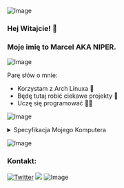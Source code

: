![Image](https://raw.githubusercontent.com/catppuccin/catppuccin/main/assets/palette/macchiato.png)
### Hej Witajcie! 👋
### Moje imię to Marcel AKA NIPER.
![Image](https://raw.githubusercontent.com/catppuccin/catppuccin/main/assets/palette/macchiato.png)

<!--
**NIPER/NIPER** is a ✨ _special_ ✨ repository because its `README.md` (this file) appears on your GitHub profile.

:
-->
Parę słów o mnie:

-  Korzystam z Arch Linuxa 🐧
-  Będę tutaj robić ciekawe projekty 🌺 
-  Uczę się programować 🧑‍💻

![Image](https://raw.githubusercontent.com/catppuccin/catppuccin/main/assets/palette/macchiato.png)
<details>
  <summary>Specyfikacja Mojego Komputera</summary>
     • CPU: Intel Core i7-4770S<br>
     • Memory: 24 GB DDR3/DDR3L<br>
     • GPU: NVIDIA Geforce GTX 1050Ti <br>
     • Disk: 256 GB SSD
</details>

![Image](https://raw.githubusercontent.com/catppuccin/catppuccin/main/assets/palette/macchiato.png)
### Kontakt:
[![Twitter](https://img.shields.io/badge/Twitter-1DA1F2?style=for-the-badge&logo=twitter&logoColor=FFFFFF&labelColor=1DA1F2)](https://twitter.com/NIPERR0)
![](https://dcbadge.vercel.app/api/shield/744681368335810642)
![Image](https://raw.githubusercontent.com/catppuccin/catppuccin/main/assets/palette/macchiato.png)
